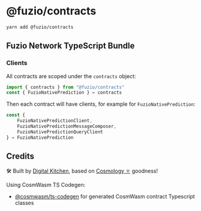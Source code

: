 # @fuzio/contracts

```sh
yarn add @fuzio/contracts
```

## Fuzio Network TypeScript Bundle

### Clients

All contracts are scoped under the `contracts` object:

```js
import { contracts } from "@fuzio/contracts"
const { FuzioNativePrediction } = contracts
```

Then each contract will have clients, for example for `FuzioNativePrediction`:

```ts
const {
	FuzioNativePredictionClient,
	FuzioNativePredictionMessageComposer,
	FuzioNativePredictionQueryClient
} = FuzioNativePrediction
```

## Credits

🛠 Built by [Digital Kitchen](https://digitalkitchen.zone/stake), based on [Cosmology ⚛️](https://cosmology.tech/validator) goodness!

Using CosmWasm TS Codegen:

-  [@cosmwasm/ts-codegen](https://github.com/CosmWasm/ts-codegen) for generated CosmWasm contract Typescript classes
